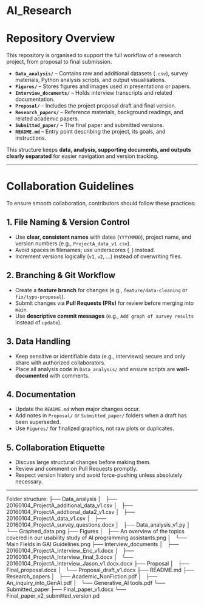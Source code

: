 # AI_Research

#  Repository Overview  

This repository is organised to support the full workflow of a research project, from proposal to final submission.  

- **`Data_analysis/`** – Contains raw and additional datasets (`.csv`), survey materials, Python analysis scripts, and output visualisations.  
- **`Figures/`** – Stores figures and images used in presentations or papers.  
- **`Interview_documents/`** – Holds interview transcripts and related documentation.  
- **`Proposal/`** – Includes the project proposal draft and final version.  
- **`Research_papers/`** – Reference materials, background readings, and related academic papers.  
- **`Submitted_paper/`** – The final paper and submitted versions.  
- **`README.md`** – Entry point describing the project, its goals, and instructions.  

This structure keeps **data, analysis, supporting documents, and outputs clearly separated** for easier navigation and version tracking.  

---

# Collaboration Guidelines  

To ensure smooth collaboration, contributors should follow these practices:  

## 1. File Naming & Version Control  
- Use **clear, consistent names** with dates (`YYYYMMDD`), project name, and version numbers (e.g., `ProjectA_data_v1.csv`).  
- Avoid spaces in filenames; use underscores (`_`) instead.  
- Increment versions logically (`v1`, `v2`, …) instead of overwriting files.  

## 2. Branching & Git Workflow  
- Create a **feature branch** for changes (e.g., `feature/data-cleaning` or `fix/typo-proposal`).  
- Submit changes via **Pull Requests (PRs)** for review before merging into `main`.  
- Use **descriptive commit messages** (e.g., `Add graph of survey results` instead of `update`).  

## 3. Data Handling  
- Keep sensitive or identifiable data (e.g., interviews) secure and only share with authorized collaborators.  
- Place all analysis code in `Data_analysis/` and ensure scripts are **well-documented** with comments.  

## 4. Documentation  
- Update the `README.md` when major changes occur.  
- Add notes in `Proposal/` or `Submitted_paper/` folders when a draft has been superseded.  
- Use `Figures/` for finalized graphics, not raw plots or duplicates.  

## 5. Collaboration Etiquette  
- Discuss large structural changes before making them.  
- Review and comment on Pull Requests promptly.  
- Respect version history and avoid force-pushing unless absolutely necessary.  

---

Folder structure:
├── Data_analysis
│   ├── 20160104_ProjectA_additional_data_v1.csv
│   ├── 20160104_ProjectA_addtional_data2_v1.csv
│   ├── 20160104_ProjectA_data_v1.csv
│   ├── 20160104_ProjectA_survey_questions.docx
│   ├── Data_analysis_v1.py
│   └── Graphed_data.png
├── Figures
│   ├── An overview of the topics covered in our usability study of Al programming assistants.png
│   └── Main Fields in GAI Guidelines.png
├── Interview_documents
│   ├── 20160104_ProjectA_Interview_Eric_v1.docx
│   ├── 20160104_ProjectA_Interview_final_3.docx
│   └── 20160104_ProjectA_Interview_Jason_v1.docx.docx
├── Proposal
│   ├── Final_proposal.docx
│   └── Proposal_draft_v1.docx
├── README.md
├── Research_papers
│   ├── Academic_NonFiction.pdf
│   ├── An_inquiry_into_GenAI.pdf
│   └── Generative_AI tools.pdf
└── Submitted_paper
    ├── Final_paper_v1.docx
    └── Final_paper_v2_submitted_version.pd
